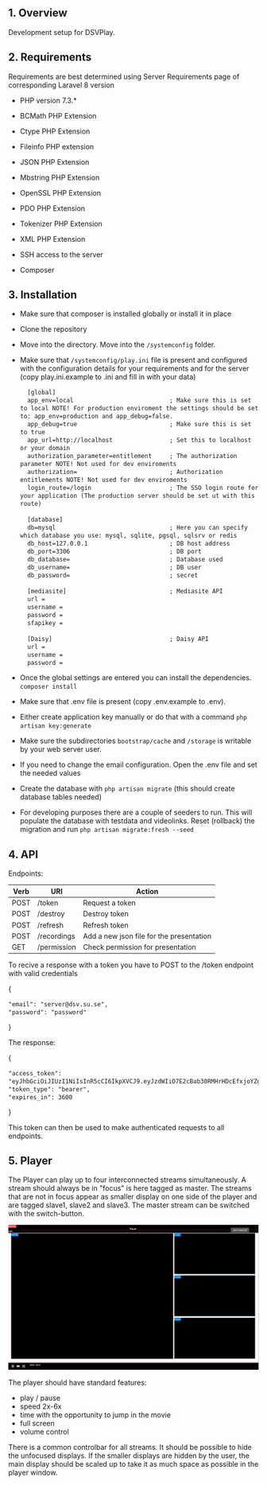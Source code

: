 ## 1. Overview
Development setup for DSVPlay.

## 2. Requirements
Requirements are best determined using Server Requirements page of corresponding Laravel 8 version

- PHP version 7.3.*

- BCMath PHP Extension

- Ctype PHP Extension

- Fileinfo PHP extension

- JSON PHP Extension

- Mbstring PHP Extension

- OpenSSL PHP Extension

- PDO PHP Extension

- Tokenizer PHP Extension

- XML PHP Extension

- SSH access to the server

- Composer

## 3. Installation

* Make sure that composer is installed globally or install it in place

* Clone the repository

* Move into the directory. Move into the `/systemconfig` folder.

* Make sure that `/systemconfig/play.ini` file is present and configured with the configuration details for your requirements and for the server (copy play.ini.example to .ini and fill in with your data)

        [global]
        app_env=local                           ; Make sure this is set to local NOTE! For production enviroment the settings should be set to: app_env=production and app_debug=false.
        app_debug=true                          ; Make sure this is set to true
        app_url=http://localhost                ; Set this to localhost or your domain
        authorization_parameter=entitlement     ; The authorization parameter NOTE! Not used for dev enviroments
        authorization=                          ; Authorization entitlements NOTE! Not used for dev enviroments
        login_route=/login                      ; The SSO login route for your application (The production server should be set ut with this route) 
        
        [database]
        db=mysql                                ; Here you can specify which database you use: mysql, sqlite, pgsql, sqlsrv or redis 
        db_host=127.0.0.1                       ; DB host address
        db_port=3306                            ; DB port
        db_database=                            ; Database used     
        db_username=                            ; DB user
        db_password=                            ; secret
        
        [mediasite]                             ; Mediasite API
        url =
        username =
        password =
        sfapikey =
        
        [Daisy]                                 ; Daisy API
        url =
        username =
        password =
        
* Once the global settings are entered you can install the dependencies. `composer install`

* Make sure that .env file is present (copy .env.example to .env). 

* Either create application key manually or do that with a command `php artisan key:generate`

* Make sure the subdirectories `bootstrap/cache` and `/storage` is writable by your web server user.

* If you need to change the email configuration. Open the .env file and set the needed values

* Create the database with `php artisan migrate` (this should create database tables needed)

* For developing purposes there are a couple of seeders to run. This will populate the database with testdata and videolinks. Reset (rollback) the migration and run `php artisan migrate:fresh --seed`

## 4. API
Endpoints:


Verb | URI | Action
-----|-----|--------
POST | /token | Request a token
POST | /destroy | Destroy token
POST | /refresh | Refresh token
POST | /recordings | Add a new json file for the presentation
GET | /permission | Check permission for presentation

To recive a response with a token you have to POST to the /token endpoint with valid credentials

{

    "email": "server@dsv.su.se",
    "password": "password"
}

The response:

{

    "access_token": "eyJhbGciOiJIUzI1NiIsInR5cCI6IkpXVCJ9.eyJzdWIiO7E2cBab30RMHrHDcEfxjoYZgeFONFh7HgQ",
    "token_type": "bearer",
    "expires_in": 3600
}

This token can then be used to make authenticated requests to all endpoints.


## 5. Player
The Player can play up to four interconnected streams simultaneously. A stream should always be in "focus" is here tagged as master. The streams that are not in focus appear as smaller display on one side of the player and are tagged slave1, slave2 and slave3. The master stream can be switched with the switch-button.



![Player](./public/images/player.png)

The player should have standard features:

* play / pause 
* speed 2x-6x
* time with the opportunity to jump in the movie
* full screen
* volume control

There is a common controlbar for all streams. It should be possible to hide
the unfocused displays. If the smaller displays are hidden by the user, the main display should be scaled up to take it
as much space as possible in the player window.


